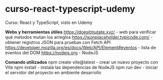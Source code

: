 # curso-react-typescript-udemy
Curso: React y TypeScript, visto en Udemy

**Webs y herramientas útiles**
https://doesitmutate.xyz/ - web para verificar qué metodos mutan los arreglos
https://jsonplaceholder.typicode.com/ - obtener registros JSON para pruebas con Fetch API
https://developer.mozilla.org/es/docs/Web/API/Element#eventos - lista de eventos del DOM
https://nodejs.org - NodeJS

**Comando utilizados**
npm create vite@latest - crear un nuevo proyecto con Vite
npm install - instala las dependencias de NodeJS
npm run dev - iniciar el servidor del proyecto en ambiente desarrollo